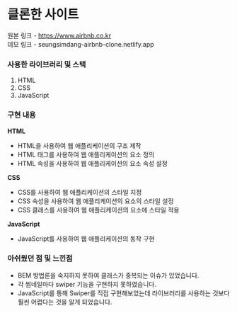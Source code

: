 # 클론한 사이트

원본 링크 - <a>https://www.airbnb.co.kr</a>  
데모 링크 - <a>seungsimdang-airbnb-clone.netlify.app</a>

### 사용한 라이브러리 및 스택

1. HTML
2. CSS
3. JavaScript

### 구현 내용

**HTML**

- HTML을 사용하여 웹 애플리케이션의 구조 제작
- HTML 태그를 사용하여 웹 애플리케이션의 요소 정의
- HTML 속성을 사용하여 웹 애플리케이션의 요소 속성 설정

**CSS**

- CSS를 사용하여 웹 애플리케이션의 스타일 지정
- CSS 속성을 사용하여 웹 애플리케이션의 요소의 스타일 설정
- CSS 클래스를 사용하여 웹 애플리케이션의 요소에 스타일 적용

**JavaScript**

- JavaScript를 사용하여 웹 애플리케이션의 동작 구현

### 아쉬웠던 점 및 느낀점

- BEM 방법론을 숙지하지 못하여 클래스가 중복되는 이슈가 있었습니다.
- 각 썸네일마다 swiper 기능을 구현하지 못하였습니다.
- JavaScript를 통해 Swiper를 직접 구현해보았는데 라이브러리를 사용하는 것보다 훨씬 어렵다는 것을 알게 되었습니다.
